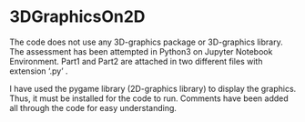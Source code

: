 # 3DGraphicsOn2D

The code does not use any 3D-graphics package or 3D-graphics library.
The assessment has been attempted in Python3 on Jupyter Notebook Environment.
Part1 and Part2 are attached in two different files with extension ‘.py’ .

I have used the pygame library (2D-graphics library) to display the graphics. Thus, it must be installed for the code to run. Comments have been added all through the code for easy understanding.
